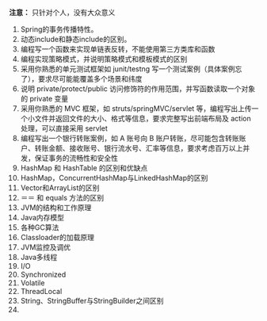 **注意：** 只针对个人，没有大众意义

1.  Spring的事务传播特性。
2.  动态include和静态include的区别。
3.  编程写一个函数来实现单链表反转，不能使用第三方类库和函数 
4.  编程实现策略模式，并说明策略模式和模板模式的区别 
5.  采用你熟悉的单元测试框架如 junit/testng 写一个测试案例（具体案例忘了），要求尽可能能覆盖多个场景和纬度 
6.  说明 private/protect/public 访问修饰符的作用范围，并写函数读取一个对象的 private 变量 
7.  采用你熟悉的 MVC 框架，如 struts/springMVC/servlet 等，编程写出上传一个小文件并返回文件的大小、格式等信息，要求完整写出前端布局及 action 处理，可以直接采用 servlet 
8.  编程写出一个银行转账案例，如 A 账号向 B 账户转账，尽可能包含转账账户、转账金额、接收账号、银行流水号、汇率等信息，要求考虑百万以上并发，保证事务的流畅性和安全性
9.  HashMap 和 HashTable 的区别和优缺点
10.    HashMap，ConcurrentHashMap与LinkedHashMap的区别
11.    Vector和ArrayList的区别
12.   ＝＝ 和 equals 方法的区别
13.   JVM的结构和工作原理
14.   Java内存模型
15.   各种GC算法
16.   Classloader的加载原理
17.   JVM监控及调优
18.   Java多线程
19.   I/O
20.    Synchronized
21.    Volatile
22.    ThreadLocal
23.    String、StringBuffer与StringBuilder之间区别
24.    